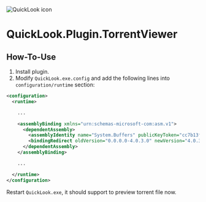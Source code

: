 ![QuickLook icon](https://user-images.githubusercontent.com/1687847/29485863-8cd61b7c-84e2-11e7-97d5-eacc2ba10d28.png)

# QuickLook.Plugin.TorrentViewer

## How-To-Use

1. Install plugin.
2. Modify `QuickLook.exe.config` and add the following lines into `configuration/runtime` section:

``` xml
<configuration>
  <runtime>

    ...

    <assemblyBinding xmlns="urn:schemas-microsoft-com:asm.v1">
	  <dependentAssembly>
	    <assemblyIdentity name="System.Buffers" publicKeyToken="cc7b13ffcd2ddd51" culture="neutral" />
	    <bindingRedirect oldVersion="0.0.0.0-4.0.3.0" newVersion="4.0.3.0"/>
	  </dependentAssembly>
    </assemblyBinding>

    ...

  </runtime>
</configuration>
```

Restart `QuickLook.exe`, it should support to preview torrent file now.
